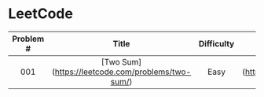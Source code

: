 # LeetCode
|Problem # | Title | Difficulty | Solution|Topics|
|:--------:|:------:|:---------:|:------:|:----:|
|001|[Two Sum] (https://leetcode.com/problems/two-sum/)| Easy|[Python3] (https://github.com/czahie/LeetCode/blob/master/001%20Two%20Sum/two_sum.py) [Java](https://github.com/czahie/LeetCode/blob/master/001%20Two%20Sum/TwoSum.java)| Array, Hash Table|
